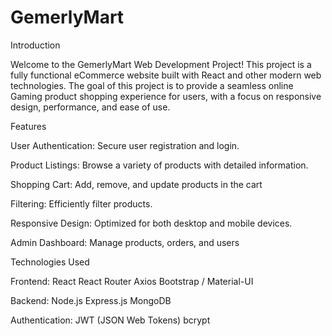 # GemerlyMart

 Introduction
 
Welcome to the GemerlyMart Web Development Project! This project is a fully functional eCommerce website built with React and other modern web technologies. The goal of this project is to provide a seamless online Gaming product shopping experience for users, with a focus on responsive design, performance, and ease of use.

Features

User Authentication: Secure user registration and login.

Product Listings: Browse a variety of products with detailed information.

Shopping Cart: Add, remove, and update products in the cart

Filtering: Efficiently filter products.

Responsive Design: Optimized for both desktop and mobile devices.

Admin Dashboard: Manage products, orders, and users

Technologies Used

Frontend:
React
React Router
Axios
Bootstrap / Material-UI

Backend:
Node.js
Express.js
MongoDB 

Authentication:
JWT (JSON Web Tokens)
bcrypt


